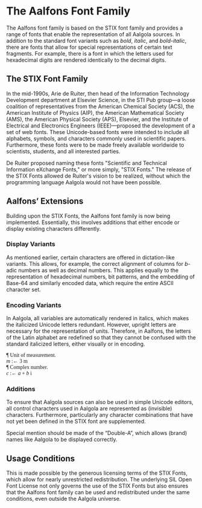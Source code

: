 
# The Aalfons Font Family

The Aalfons font family is based on the STIX font family and provides a range of fonts that enable the representation of all Aalgola sources. In addition to the standard font variants such as _bold_, _italic_, and _bold-italic_, there are fonts that allow for special representations of certain text fragments. For example, there is a font in which the letters used for hexadecimal digits are rendered identically to the decimal digits.

## The STIX Font Family

In the mid-1990s, Arie de Ruiter, then head of the Information Technology Development department at Elsevier Science, in the STI Pub group—a loose coalition of representatives from the American Chemical Society (ACS), the American Institute of Physics (AIP), the American Mathematical Society (AMS), the American Physical Society (APS), Elsevier, and the Institute of Electrical and Electronics Engineers (IEEE)—proposed the development of a set of web fonts. These Unicode-based fonts were intended to include all alphabets, symbols, and characters commonly used in scientific papers. Furthermore, these fonts were to be made freely available worldwide to scientists, students, and all interested parties.

De Ruiter proposed naming these fonts "Scientific and Technical Information eXchange Fonts," or more simply, "STIX Fonts." The release of the STIX Fonts allowed de Ruiter's vision to be realized, without which the programming language Aalgola would not have been possible.

## Aalfons’ Extensions

Building upon the STIX Fonts, the Aalfons font family is now being implemented. Essentially, this involves additions that either encode or display existing characters differently.

### Display Variants

As mentioned earlier, certain characters are offered in dictation-like variants. This allows, for example, the correct alignment of columns for _b_-adic numbers as well as decimal numbers. This applies equally to the representation of hexadecimal numbers, bit patterns, and the embedding of Base-64 and similarly encoded data, which require the entire ASCII character set.

### Encoding Variants

In Aalgola, all variables are automatically rendered in italics, which makes the italicized Unicode letters redundant. However, upright letters are necessary for the representation of units. Therefore, in Aalfons, the letters of the Latin alphabet are redefined so that they cannot be confused with the standard italicized letters, either visually or in encoding.


<p style="font-family: Aalfons, serif; ">
    ¶ Unit of measurement.<br>
    <i>m</i> :← 3 m<br>                      
    ¶ Complex number.<br>
    <i>c</i> :← <i>a</i> + <i>b</i> i<br>
</p>

### Additions

To ensure that Aalgola sources can also be used in simple Unicode editors, all control characters used in Aalgola are represented as (invisible) characters. Furthermore, particularly any character combinations that have not yet been defined in the STIX font are supplemented.

Special mention should be made of the “Double-A”, which allows (brand) names like Aalgola to be displayed correctly.

## Usage Conditions

This is made possible by the generous licensing terms of the STIX Fonts, which allow for nearly unrestricted redistribution. The underlying SIL Open Font License not only governs the use of the STIX Fonts but also ensures that the Aalfons font family can be used and redistributed under the same conditions, even outside the Aalgola universe.

